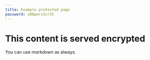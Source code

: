 ```yaml
---
title: Example protected page
password: s00pers3cr3t
---
```


# This content is served encrypted

You can use *markdown* as always.
